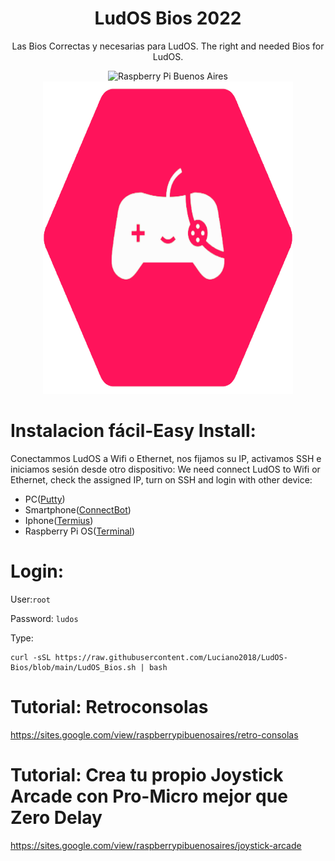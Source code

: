 #                                  <h1 align="center"> LudOS Bios 2022</h1>
<p align="center">
  Las Bios Correctas y necesarias para LudOS.
  The right and needed Bios for LudOS. 
</p>
<p align="center">
<img src="https://raw.githubusercontent.com/Luciano2018/RetroPieBios/master/logov3.png" alt="Raspberry Pi Buenos Aires" width="400" height="500"><img src="https://github.com/Luciano2018/LudOS-Bios/blob/main/LudOS.png" alt="Raspberry Pi Buenos Aires" width="400" height="500">
</p>

# Instalacion fácil-Easy Install:

Conectammos LudOS a Wifi o Ethernet, nos fijamos su IP, activamos SSH e iniciamos sesión desde otro dispositivo:
We need connect LudOS to Wifi or Ethernet, check the assigned IP, turn on SSH and login with other device:
- PC([Putty](https://www.putty.org/))
- Smartphone([ConnectBot](https://play.google.com/store/apps/details?id=org.connectbot&hl=es&gl=US))
- Iphone([Termius](https://apps.apple.com/pe/app/termius-ssh-client/id549039908))
- Raspberry Pi OS([Terminal](https://www.raspberrypi.com/documentation/computers/remote-access.html))

# Login:

User:`root`

Password: `ludos`

Type:

```
curl -sSL https://raw.githubusercontent.com/Luciano2018/LudOS-Bios/blob/main/LudOS_Bios.sh | bash
```
# Tutorial: Retroconsolas
https://sites.google.com/view/raspberrypibuenosaires/retro-consolas

# Tutorial: Crea tu propio Joystick Arcade con Pro-Micro mejor que Zero Delay
https://sites.google.com/view/raspberrypibuenosaires/joystick-arcade
